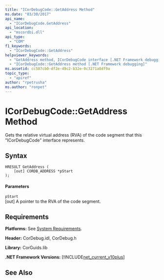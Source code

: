 ```yaml
---
title: "ICorDebugCode::GetAddress Method"
ms.date: "03/30/2017"
api_name: 
  - "ICorDebugCode.GetAddress"
api_location: 
  - "mscordbi.dll"
api_type: 
  - "COM"
f1_keywords: 
  - "ICorDebugCode::GetAddress"
helpviewer_keywords: 
  - "GetAddress method, ICorDebugCode interface [.NET Framework debugging]"
  - "ICorDebugCode::GetAddress method [.NET Framework debugging]"
ms.assetid: cc507cb0-df2e-49c2-b32e-0c3271a8df9a
topic_type: 
  - "apiref"
author: "rpetrusha"
ms.author: "ronpet"
---
```

# ICorDebugCode::GetAddress Method
Gets the relative virtual address (RVA) of the code segment that this "ICorDebugCode" interface represents.  
  
## Syntax  
  
```  
HRESULT GetAddress (  
    [out] CORDB_ADDRESS *pStart  
);  
```  
  
#### Parameters  
 `pStart`  
 [out] A pointer to the RVA of the code segment.  
  
## Requirements  
 **Platforms:** See [System Requirements](../../../../docs/framework/get-started/system-requirements.md).  
  
 **Header:** CorDebug.idl, CorDebug.h  
  
 **Library:** CorGuids.lib  
  
 **.NET Framework Versions:** [!INCLUDE[net_current_v10plus](../../../../includes/net-current-v10plus-md.md)]  
  
## See Also  
 
